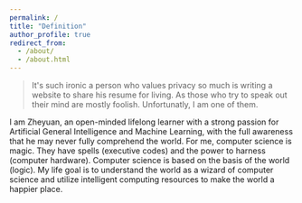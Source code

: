 ```yaml
---
permalink: /
title: "Definition"
author_profile: true
redirect_from: 
  - /about/
  - /about.html
---
```


> It's such ironic a person who values privacy so much is writing a website to share his resume for living. As those who try to speak out their mind are mostly foolish. Unfortunatly, I am one of them.

I am Zheyuan, an open-minded lifelong learner with a strong passion for Artificial General Intelligence and Machine Learning, with the full awareness that he may never fully comprehend the world. For me, computer science is magic. They have spells (executive codes) and the power to harness (computer hardware). Computer science is based on the basis of the world (logic). My life goal is to understand the world as a wizard of computer science and utilize intelligent computing resources to make the world a happier place.